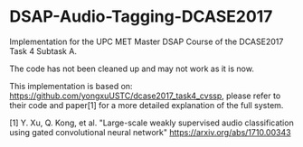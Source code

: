 # DSAP-Audio-Tagging-DCASE2017
Implementation for the UPC MET Master DSAP Course of the DCASE2017 Task 4 Subtask A.

The code has not been cleaned up and may not work as it is now.

This implementation is based on: https://github.com/yongxuUSTC/dcase2017_task4_cvssp, please refer to their code and paper[1] for a more detailed explanation of the full system.

[1] Y. Xu, Q. Kong, et al. "Large-scale weakly supervised audio classification using gated convolutional neural network" https://arxiv.org/abs/1710.00343
